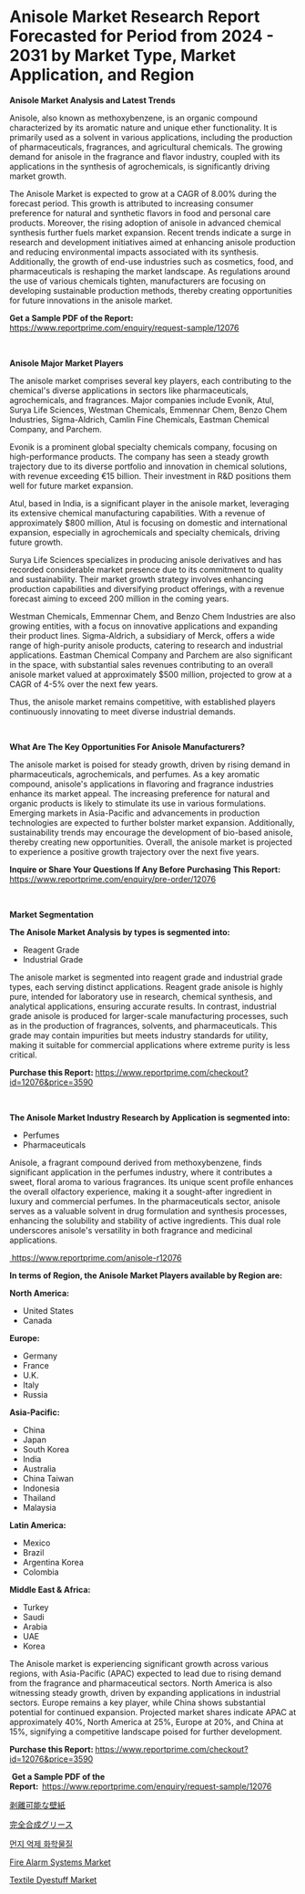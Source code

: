 <p><h1>Anisole Market Research Report Forecasted for Period from 2024 -  2031 by Market Type, Market Application, and Region</h1></p><p><strong>Anisole Market Analysis and Latest Trends</strong></p>
<p><p>Anisole, also known as methoxybenzene, is an organic compound characterized by its aromatic nature and unique ether functionality. It is primarily used as a solvent in various applications, including the production of pharmaceuticals, fragrances, and agricultural chemicals. The growing demand for anisole in the fragrance and flavor industry, coupled with its applications in the synthesis of agrochemicals, is significantly driving market growth.</p><p>The Anisole Market is expected to grow at a CAGR of 8.00% during the forecast period. This growth is attributed to increasing consumer preference for natural and synthetic flavors in food and personal care products. Moreover, the rising adoption of anisole in advanced chemical synthesis further fuels market expansion. Recent trends indicate a surge in research and development initiatives aimed at enhancing anisole production and reducing environmental impacts associated with its synthesis. Additionally, the growth of end-use industries such as cosmetics, food, and pharmaceuticals is reshaping the market landscape. As regulations around the use of various chemicals tighten, manufacturers are focusing on developing sustainable production methods, thereby creating opportunities for future innovations in the anisole market.</p></p>
<p><strong>Get a Sample PDF of the Report:&nbsp;</strong> <a href="https://www.reportprime.com/enquiry/request-sample/12076">https://www.reportprime.com/enquiry/request-sample/12076</a></p>
<p>&nbsp;</p>
<p><strong>Anisole Major Market Players</strong></p>
<p><p>The anisole market comprises several key players, each contributing to the chemical's diverse applications in sectors like pharmaceuticals, agrochemicals, and fragrances. Major companies include Evonik, Atul, Surya Life Sciences, Westman Chemicals, Emmennar Chem, Benzo Chem Industries, Sigma-Aldrich, Camlin Fine Chemicals, Eastman Chemical Company, and Parchem. </p><p>Evonik is a prominent global specialty chemicals company, focusing on high-performance products. The company has seen a steady growth trajectory due to its diverse portfolio and innovation in chemical solutions, with revenue exceeding €15 billion. Their investment in R&D positions them well for future market expansion. </p><p>Atul, based in India, is a significant player in the anisole market, leveraging its extensive chemical manufacturing capabilities. With a revenue of approximately $800 million, Atul is focusing on domestic and international expansion, especially in agrochemicals and specialty chemicals, driving future growth.</p><p>Surya Life Sciences specializes in producing anisole derivatives and has recorded considerable market presence due to its commitment to quality and sustainability. Their market growth strategy involves enhancing production capabilities and diversifying product offerings, with a revenue forecast aiming to exceed 200 million in the coming years.</p><p>Westman Chemicals, Emmennar Chem, and Benzo Chem Industries are also growing entities, with a focus on innovative applications and expanding their product lines. Sigma-Aldrich, a subsidiary of Merck, offers a wide range of high-purity anisole products, catering to research and industrial applications. Eastman Chemical Company and Parchem are also significant in the space, with substantial sales revenues contributing to an overall anisole market valued at approximately $500 million, projected to grow at a CAGR of 4-5% over the next few years. </p><p>Thus, the anisole market remains competitive, with established players continuously innovating to meet diverse industrial demands.</p></p>
<p>&nbsp;</p>
<p><strong>What Are The Key Opportunities For Anisole Manufacturers?</strong></p>
<p><p>The anisole market is poised for steady growth, driven by rising demand in pharmaceuticals, agrochemicals, and perfumes. As a key aromatic compound, anisole's applications in flavoring and fragrance industries enhance its market appeal. The increasing preference for natural and organic products is likely to stimulate its use in various formulations. Emerging markets in Asia-Pacific and advancements in production technologies are expected to further bolster market expansion. Additionally, sustainability trends may encourage the development of bio-based anisole, thereby creating new opportunities. Overall, the anisole market is projected to experience a positive growth trajectory over the next five years.</p></p>
<p><strong>Inquire or Share Your Questions If Any Before Purchasing This Report:</strong> <a href="https://www.reportprime.com/enquiry/pre-order/12076">https://www.reportprime.com/enquiry/pre-order/12076</a></p>
<p>&nbsp;</p>
<p><strong>Market Segmentation</strong></p>
<p><strong>The Anisole Market Analysis by types is segmented into:</strong></p>
<p><ul><li>Reagent Grade</li><li>Industrial Grade</li></ul></p>
<p><p>The anisole market is segmented into reagent grade and industrial grade types, each serving distinct applications. Reagent grade anisole is highly pure, intended for laboratory use in research, chemical synthesis, and analytical applications, ensuring accurate results. In contrast, industrial grade anisole is produced for larger-scale manufacturing processes, such as in the production of fragrances, solvents, and pharmaceuticals. This grade may contain impurities but meets industry standards for utility, making it suitable for commercial applications where extreme purity is less critical.</p></p>
<p><strong>Purchase this Report:&nbsp;</strong><a href="https://www.reportprime.com/checkout?id=12076&price=3590">https://www.reportprime.com/checkout?id=12076&price=3590</a></p>
<p>&nbsp;</p>
<p><strong>The Anisole Market Industry Research by Application is segmented into:</strong></p>
<p><ul><li>Perfumes</li><li>Pharmaceuticals</li></ul></p>
<p><p>Anisole, a fragrant compound derived from methoxybenzene, finds significant application in the perfumes industry, where it contributes a sweet, floral aroma to various fragrances. Its unique scent profile enhances the overall olfactory experience, making it a sought-after ingredient in luxury and commercial perfumes. In the pharmaceuticals sector, anisole serves as a valuable solvent in drug formulation and synthesis processes, enhancing the solubility and stability of active ingredients. This dual role underscores anisole's versatility in both fragrance and medicinal applications.</p></p>
<p><a href="https://www.reportprime.com/anisole-r12076">&nbsp;https://www.reportprime.com/anisole-r12076</a></p>
<p><strong>In terms of Region, the Anisole Market Players available by Region are:</strong></p>
<p>
    <p> <strong> North America: </strong>
        <ul>
            <li>United States</li>
            <li>Canada</li>
        </ul>
        </p> 
    <p> <strong> Europe: </strong>
        <ul>
            <li>Germany</li>
            <li>France</li>
            <li>U.K.</li>
            <li>Italy</li>
            <li>Russia</li>
        </ul>
        </p> 
    <p> <strong> Asia-Pacific: </strong>
        <ul>
            <li>China</li>
            <li>Japan</li>
            <li>South Korea</li>
            <li>India</li>
            <li>Australia</li>
            <li>China Taiwan</li>
            <li>Indonesia</li>
            <li>Thailand</li>
            <li>Malaysia</li>
        </ul>
        </p> 
    <p> <strong> Latin America: </strong>
        <ul>
            <li>Mexico</li>
            <li>Brazil</li>
            <li>Argentina Korea</li>
            <li>Colombia</li>
        </ul>
        </p> 
    <p> <strong> Middle East & Africa: </strong>
        <ul>
            <li>Turkey</li>
            <li>Saudi</li>
            <li>Arabia</li>
            <li>UAE</li>
            <li>Korea</li>
        </ul>
    </p>
    </p>
<p><p>The Anisole market is experiencing significant growth across various regions, with Asia-Pacific (APAC) expected to lead due to rising demand from the fragrance and pharmaceutical sectors. North America is also witnessing steady growth, driven by expanding applications in industrial sectors. Europe remains a key player, while China shows substantial potential for continued expansion. Projected market shares indicate APAC at approximately 40%, North America at 25%, Europe at 20%, and China at 15%, signifying a competitive landscape poised for further development.</p></p>
<p><strong>Purchase this Report: </strong><a href="https://www.reportprime.com/checkout?id=12076&price=3590">https://www.reportprime.com/checkout?id=12076&price=3590</a></p>
<p>&nbsp;<strong>Get a Sample PDF of the Report:&nbsp;&nbsp;</strong><a href="https://www.reportprime.com/enquiry/request-sample/12076">https://www.reportprime.com/enquiry/request-sample/12076</a></p>
<p><strong></strong></p>
<p><p><a href="https://medium.com/@vidarogahn/%E5%B8%82%E5%A0%B4%E3%81%AE%E6%B4%9E%E5%AF%9F-%E3%82%B0%E3%83%AD%E3%83%BC%E3%83%90%E3%83%AB%E3%81%AA%E5%89%A5%E3%81%8C%E3%81%9B%E3%82%8B%E5%A3%81%E7%B4%99%E5%B8%82%E5%A0%B4%E3%81%AE%E4%BA%88%E6%B8%AC%E3%81%A8%E3%82%A4%E3%83%8E%E3%83%99%E3%83%BC%E3%82%B7%E3%83%A7%E3%83%B3%E3%83%88%E3%83%AC%E3%83%B3%E3%83%89-2024-2031-3fcf755b536a">剥離可能な壁紙</a></p><p><a href="https://medium.com/@mandysw5k1a/%E3%82%B0%E3%83%AD%E3%83%BC%E3%83%90%E3%83%AB%E3%83%95%E3%83%AB%E5%90%88%E6%88%90%E3%82%B0%E3%83%AA%E3%83%BC%E3%82%B9%E5%B8%82%E5%A0%B4%E3%81%AB%E3%81%8A%E3%81%91%E3%82%8B%E5%B8%82%E5%A0%B4%E5%8B%95%E5%90%91%E3%81%A8%E4%BB%8A%E5%BE%8C%E3%81%AE%E3%83%88%E3%83%AC%E3%83%B3%E3%83%89%E3%81%AE%E4%BA%88%E6%B8%AC-2024%E5%B9%B4%E3%81%8B%E3%82%892031%E5%B9%B4%E3%81%BE%E3%81%A7-92b5d3758704">完全合成グリース</a></p><p><a href="https://medium.com/@samiahussain82/%EB%A8%BC%EC%A7%80-%EC%96%B5%EC%A0%9C-%ED%99%94%ED%95%99-%EC%8B%9C%EC%9E%A5-%EC%97%AD%ED%95%99-%EB%B0%8F-%EC%84%B1%EC%9E%A5-%EB%8F%99%EC%9D%B8%EC%9D%84-%EB%B6%84%EC%84%9D%ED%95%98%EA%B3%A0-2024%EB%85%84%EB%B6%80%ED%84%B0-2031%EB%85%84%EA%B9%8C%EC%A7%80%EC%9D%98-%EC%A0%84%EB%A7%9D%EC%9D%84-%EC%A0%9C%EC%8B%9C%ED%95%A9%EB%8B%88%EB%8B%A4-ff4f6249419c">먼지 억제 화학물질</a></p><p><a href="https://medium.com/@jackiegrady1910/global-fire-alarm-systems-market-opportunities-and-forecast-for-period-from-2024-to-2031-958422615e68">Fire Alarm Systems Market</a></p><p><a href="https://issuu.com/reportprime-2/docs/textile-dyestuff-market-size-2030.p_cf2ba99fe343c5">Textile Dyestuff Market</a></p></p>